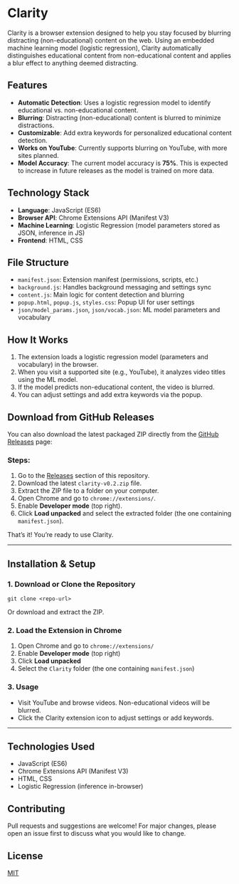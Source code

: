 # Clarity

Clarity is a browser extension designed to help you stay focused by blurring distracting (non-educational) content on the web. Using an embedded machine learning model (logistic regression), Clarity automatically distinguishes educational content from non-educational content and applies a blur effect to anything deemed distracting.

## Features
- **Automatic Detection**: Uses a logistic regression model to identify educational vs. non-educational content.
- **Blurring**: Distracting (non-educational) content is blurred to minimize distractions.
- **Customizable**: Add extra keywords for personalized educational content detection.
- **Works on YouTube**: Currently supports blurring on YouTube, with more sites planned.
- **Model Accuracy**: The current model accuracy is **75%**. This is expected to increase in future releases as the model is trained on more data.

## Technology Stack
- **Language**: JavaScript (ES6)
- **Browser API**: Chrome Extensions API (Manifest V3)
- **Machine Learning**: Logistic Regression (model parameters stored as JSON, inference in JS)
- **Frontend**: HTML, CSS

## File Structure
- `manifest.json`: Extension manifest (permissions, scripts, etc.)
- `background.js`: Handles background messaging and settings sync
- `content.js`: Main logic for content detection and blurring
- `popup.html`, `popup.js`, `styles.css`: Popup UI for user settings
- `json/model_params.json`, `json/vocab.json`: ML model parameters and vocabulary

## How It Works
1. The extension loads a logistic regression model (parameters and vocabulary) in the browser.
2. When you visit a supported site (e.g., YouTube), it analyzes video titles using the ML model.
3. If the model predicts non-educational content, the video is blurred.
4. You can adjust settings and add extra keywords via the popup.

## Download from GitHub Releases

You can also download the latest packaged ZIP directly from the [GitHub Releases](https://github.com/<your-username>/Clarity/releases) page:

### Steps:
1. Go to the [Releases](https://github.com/<your-username>/Clarity/releases) section of this repository.
2. Download the latest `clarity-v0.2.zip` file.
3. Extract the ZIP file to a folder on your computer.
4. Open Chrome and go to `chrome://extensions/`.
5. Enable **Developer mode** (top right).
6. Click **Load unpacked** and select the extracted folder (the one containing `manifest.json`).

That’s it! You’re ready to use Clarity.

---

## Installation & Setup

### 1. Download or Clone the Repository
```
git clone <repo-url>
```
Or download and extract the ZIP.

### 2. Load the Extension in Chrome
1. Open Chrome and go to `chrome://extensions/`
2. Enable **Developer mode** (top right)
3. Click **Load unpacked**
4. Select the `Clarity` folder (the one containing `manifest.json`)

### 3. Usage
- Visit YouTube and browse videos. Non-educational videos will be blurred.
- Click the Clarity extension icon to adjust settings or add keywords.

---

## Technologies Used
- JavaScript (ES6)
- Chrome Extensions API (Manifest V3)
- HTML, CSS
- Logistic Regression (inference in-browser)

## Contributing
Pull requests and suggestions are welcome! For major changes, please open an issue first to discuss what you would like to change.

## License
[MIT](LICENSE)
